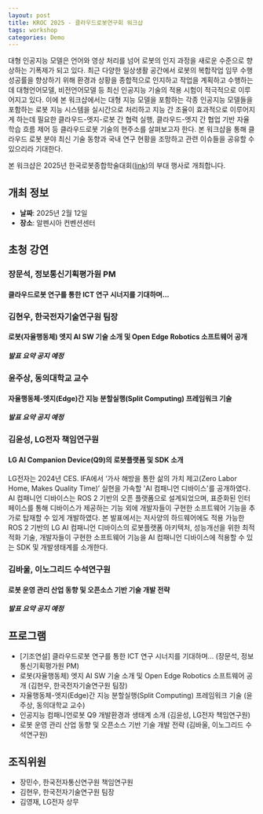 ```yaml
---
layout: post
title: KROC 2025 - 클라우드로봇연구회 워크샵
tags: workshop
categories: Demo
---
```


대형 인공지능 모델은 언어와 영상 처리를 넘어 로봇의 인지 과정을 새로운 수준으로 향상하는 기폭제가 되고 있다. 최근 다양한 일상생활 공간에서 로봇의 복합작업 임무 수행 성공률을 향상하기 위해 환경과 상황을 종합적으로 인지하고 작업을 계획하고 수행하는데 대형언어모델, 비전언어모델 등 최신 인공지능 기술의 적용 시험이 적극적으로 이루어지고 있다. 이에 본 워크샵에서는 대형 지능 모델을 포함하는 각종 인공지능 모델들을 포함하는 로봇 지능 시스템을 실시간으로 처리하고 지능 간 조율이 효과적으로 이루어지게 하는데 필요한 클라우드-엣지-로봇 간 협력 실행, 클라우드-엣지 간 협업 기반 자율 학습 흐름 제어 등 클라우드로봇 기술의 현주소를 살펴보고자 한다. 
본 워크샵을 통해 클라우드 로봇 분야 최신 기술 동향과 국내 연구 현황을 조망하고 관련 이슈들을 공유할 수 있으리라 기대한다.

본 워크샵은 2025년 한국로봇종합학술대회([link](https://kros.org/Conference/ConferenceView.asp?AC=0&CODE=CC20240802&CpPage=#CONF))의 부대 행사로 개최합니다.

## 개최 정보
* **날짜**: 2025년 2월 12일
* **장소**: 알펜시아 컨벤션센터

## 초청 강연

### 장문석, 정보통신기획평가원 PM
#### 클라우드로봇 연구를 통한 ICT 연구 시너지를 기대하며...

### 김현우, 한국전자기술연구원 팀장
#### 로봇(자율행동체) 엣지 AI SW 기술 소개 및 Open Edge Robotics 소프트웨어 공개
***발표 요약 공지 예정***

### 윤주상, 동의대학교 교수
#### 자율행동체-엣지(Edge)간 지능 분할실행(Split Computing) 프레임워크 기술
***발표 요약 공지 예정***

### 김윤성, LG전자 책임연구원
#### LG AI Companion Device(Q9)의 로봇플랫폼 및 SDK 소개

LG전자는 2024년 CES. IFA에서 ‘가사 해방을 통한 삶의 가치 제고(Zero Labor Home, Makes Quality Time)’ 실현을 가속할  'AI 컴패니언 디바이스'를 공개하였다. AI 컴패니언 디바이스는 ROS 2 기반의 오픈 플랫폼으로 설계되었으며, 표준화된 인터페이스를 통해 디바이스가 제공하는 기능 외에 개발자들이 구현한 소프트웨어 기능을 추가로 탑재할 수 있게 개발하였다. 본 발표에서는 저사양의 하드웨어에도 적용 가능한 ROS 2 기반의 LG AI 컴패니언 디바이스의 로봇플랫폼 아키텍처, 성능개선을 위한 최적적화 기술, 개발자들이 구현한 소프트웨어 기능을 AI 컴패니언 디바이스에 적용할 수 있는 SDK 및 개발생태계를 소개한다.  

### 김바울, 이노그리드 수석연구원
#### 로봇 운영 관리 산업 동향 및 오픈소스 기반 기술 개발 전략
***발표 요약 공지 예정***

## 프로그램
* [기조연설] 클라우드로봇 연구를 통한 ICT 연구 시너지를 기대하며... (장문석, 정보통신기획평가원 PM)
* 로봇(자율행동체) 엣지 AI SW 기술 소개 및 Open Edge Robotics 소프트웨어 공개 (김현우, 한국전자기술연구원 팀장)
* 자율행동체-엣지(Edge)간 지능 분할실행(Split Computing) 프레임워크 기술 (윤주상, 동의대학교 교수)
* 인공지능 컴패니언로봇 Q9 개발환경과 생태계 소개 (김윤성, LG전자 책임연구원)
* 로봇 운영 관리 산업 동향 및 오픈소스 기반 기술 개발 전략 (김바울, 이노그리드 수석연구원)

## 조직위원
* 장민수, 한국전자통신연구원 책임연구원
* 김현우, 한국전자기술연구원 팀장
* 김영재, LG전자 상무
